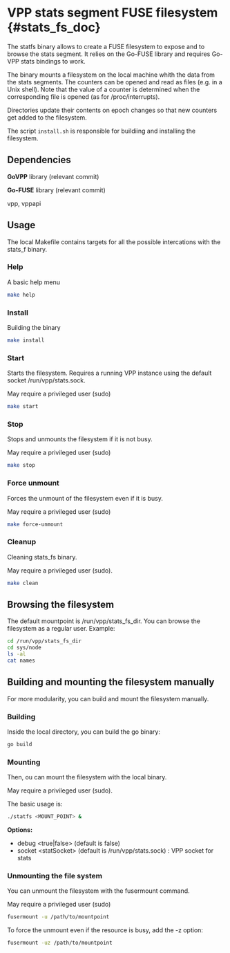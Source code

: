 # VPP stats segment FUSE filesystem  {#stats_fs_doc}

The statfs binary allows to create a FUSE filesystem to expose and to browse the stats segment.
It relies on the Go-FUSE library and requires Go-VPP stats bindings to work.

The binary mounts a filesystem on the local machine whith the data from the stats segments.
The counters can be opened and read as files (e.g. in a Unix shell).
Note that the value of a counter is determined when the corresponding file is opened (as for /proc/interrupts).

Directories update their contents on epoch changes so that new counters get added to the filesystem.

The script `install.sh` is responsible for buildiing and installing the filesystem.

## Dependencies

**GoVPP** library (relevant commit)

**Go-FUSE** library (relevant commit)

vpp, vppapi

## Usage

The local Makefile contains targets for all the possible intercations with the stats_f binary.

### Help
A basic help menu
```bash
make help
```

### Install
Building the binary
```bash
make install
```

### Start
Starts the filesystem. Requires a running VPP instance using the default socket /run/vpp/stats.sock.

May require a privileged user (sudo)
```bash
make start
```

### Stop
Stops and unmounts the filesystem if it is not busy.

May require a privileged user (sudo)
```bash
make stop
```

### Force unmount
Forces the unmount of the filesystem even if it is busy.

May require a privileged user (sudo)
```bash
make force-unmount
```

### Cleanup
Cleaning stats_fs binary.

May require a privileged user (sudo).
```bash
make clean
```

## Browsing the filesystem

The default mountpoint is /run/vpp/stats_fs_dir.
You can browse the filesystem as a regular user.
Example:

```bash
cd /run/vpp/stats_fs_dir
cd sys/node
ls -al
cat names
```

## Building and mounting the filesystem manually

For more modularity, you can build and mount the filesystem manually.

### Building
Inside the local directory, you can build the go binary:
```bash
go build
```

### Mounting
Then, ou can mount the filesystem with the local binary.

May require a privileged user (sudo).

The basic usage is:
```bash
./statfs <MOUNT_POINT> &
```

**Options:**
 - debug \<true|false\> (default is false)
 - socket \<statSocket\> (default is /run/vpp/stats.sock) : VPP socket for stats


### Unmounting the file system

You can unmount the filesystem with the fusermount command.

May require a privileged user (sudo)

```bash
fusermount -u /path/to/mountpoint
```

To force the unmount even if the resource  is busy, add the -z option:
```bash
fusermount -uz /path/to/mountpoint
```

